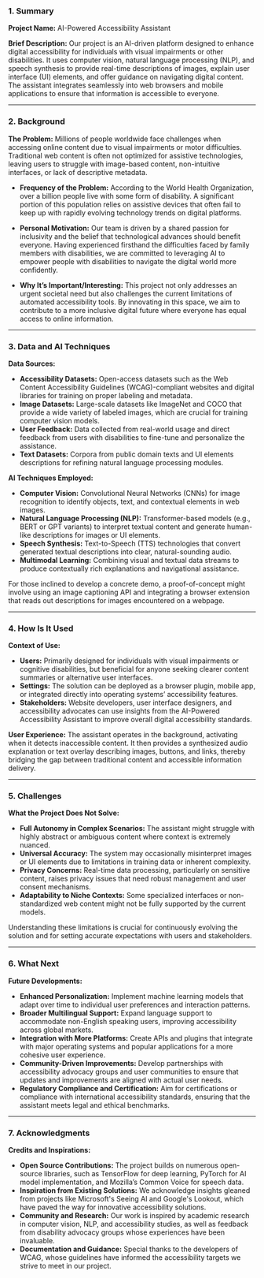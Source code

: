 ### 1. Summary

**Project Name:** AI-Powered Accessibility Assistant

**Brief Description:**
Our project is an AI-driven platform designed to enhance digital accessibility for individuals with visual impairments or other disabilities. It uses computer vision, natural language processing (NLP), and speech synthesis to provide real-time descriptions of images, explain user interface (UI) elements, and offer guidance on navigating digital content. The assistant integrates seamlessly into web browsers and mobile applications to ensure that information is accessible to everyone.

---

### 2. Background

**The Problem:**
Millions of people worldwide face challenges when accessing online content due to visual impairments or motor difficulties. Traditional web content is often not optimized for assistive technologies, leaving users to struggle with image-based content, non-intuitive interfaces, or lack of descriptive metadata.

* **Frequency of the Problem:**
  According to the World Health Organization, over a billion people live with some form of disability. A significant portion of this population relies on assistive devices that often fail to keep up with rapidly evolving technology trends on digital platforms.

* **Personal Motivation:**
  Our team is driven by a shared passion for inclusivity and the belief that technological advances should benefit everyone. Having experienced firsthand the difficulties faced by family members with disabilities, we are committed to leveraging AI to empower people with disabilities to navigate the digital world more confidently.

* **Why It’s Important/Interesting:**
  This project not only addresses an urgent societal need but also challenges the current limitations of automated accessibility tools. By innovating in this space, we aim to contribute to a more inclusive digital future where everyone has equal access to online information.

---

### 3. Data and AI Techniques

**Data Sources:**

* **Accessibility Datasets:** Open-access datasets such as the Web Content Accessibility Guidelines (WCAG)-compliant websites and digital libraries for training on proper labeling and metadata.
* **Image Datasets:** Large-scale datasets like ImageNet and COCO that provide a wide variety of labeled images, which are crucial for training computer vision models.
* **User Feedback:** Data collected from real-world usage and direct feedback from users with disabilities to fine-tune and personalize the assistance.
* **Text Datasets:** Corpora from public domain texts and UI elements descriptions for refining natural language processing modules.

**AI Techniques Employed:**

* **Computer Vision:**
  Convolutional Neural Networks (CNNs) for image recognition to identify objects, text, and contextual elements in web images.
* **Natural Language Processing (NLP):**
  Transformer-based models (e.g., BERT or GPT variants) to interpret textual content and generate human-like descriptions for images or UI elements.
* **Speech Synthesis:**
  Text-to-Speech (TTS) technologies that convert generated textual descriptions into clear, natural-sounding audio.
* **Multimodal Learning:**
  Combining visual and textual data streams to produce contextually rich explanations and navigational assistance.

For those inclined to develop a concrete demo, a proof-of-concept might involve using an image captioning API and integrating a browser extension that reads out descriptions for images encountered on a webpage.

---

### 4. How Is It Used

**Context of Use:**

* **Users:**
  Primarily designed for individuals with visual impairments or cognitive disabilities, but beneficial for anyone seeking clearer content summaries or alternative user interfaces.
* **Settings:**
  The solution can be deployed as a browser plugin, mobile app, or integrated directly into operating systems’ accessibility features.
* **Stakeholders:**
  Website developers, user interface designers, and accessibility advocates can use insights from the AI-Powered Accessibility Assistant to improve overall digital accessibility standards.

**User Experience:**
The assistant operates in the background, activating when it detects inaccessible content. It then provides a synthesized audio explanation or text overlay describing images, buttons, and links, thereby bridging the gap between traditional content and accessible information delivery.

---

### 5. Challenges

**What the Project Does Not Solve:**

* **Full Autonomy in Complex Scenarios:**
  The assistant might struggle with highly abstract or ambiguous content where context is extremely nuanced.
* **Universal Accuracy:**
  The system may occasionally misinterpret images or UI elements due to limitations in training data or inherent complexity.
* **Privacy Concerns:**
  Real-time data processing, particularly on sensitive content, raises privacy issues that need robust management and user consent mechanisms.
* **Adaptability to Niche Contexts:**
  Some specialized interfaces or non-standardized web content might not be fully supported by the current models.

Understanding these limitations is crucial for continuously evolving the solution and for setting accurate expectations with users and stakeholders.

---

### 6. What Next

**Future Developments:**

* **Enhanced Personalization:**
  Implement machine learning models that adapt over time to individual user preferences and interaction patterns.
* **Broader Multilingual Support:**
  Expand language support to accommodate non-English speaking users, improving accessibility across global markets.
* **Integration with More Platforms:**
  Create APIs and plugins that integrate with major operating systems and popular applications for a more cohesive user experience.
* **Community-Driven Improvements:**
  Develop partnerships with accessibility advocacy groups and user communities to ensure that updates and improvements are aligned with actual user needs.
* **Regulatory Compliance and Certification:**
  Aim for certifications or compliance with international accessibility standards, ensuring that the assistant meets legal and ethical benchmarks.

---

### 7. Acknowledgments

**Credits and Inspirations:**

* **Open Source Contributions:**
  The project builds on numerous open-source libraries, such as TensorFlow for deep learning, PyTorch for AI model implementation, and Mozilla’s Common Voice for speech data.
* **Inspiration from Existing Solutions:**
  We acknowledge insights gleaned from projects like Microsoft's Seeing AI and Google's Lookout, which have paved the way for innovative accessibility solutions.
* **Community and Research:**
  Our work is inspired by academic research in computer vision, NLP, and accessibility studies, as well as feedback from disability advocacy groups whose experiences have been invaluable.
* **Documentation and Guidance:**
  Special thanks to the developers of WCAG, whose guidelines have informed the accessibility targets we strive to meet in our project.
 

